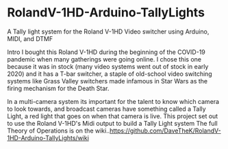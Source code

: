 # RolandV-1HD-Arduino-TallyLights
A Tally light system for the Roland V-1HD Video switcher using Arduino, MIDI, and DTMF

Intro
I bought this Roland V-1HD during the beginning of the COVID-19 pandemic when many gatherings were going online. I chose this one because it was in stock (many video systems went out of stock in early 2020) and it has a T-bar switcher, a staple of old-school video switching systems like Grass Valley switchers made infamous in Star Wars as the firing mechanism for the Death Star. 

In a multi-camera system its important for the talent to know which camera to look towards, and broadcast cameras have something called a Tally Light, a red light that goes on when that camera is live.  This project set out to use the Roland V-1HD's Midi output to build a Tally Light system
The full Theory of Operations is on the wiki..https://github.com/DaveTheK/RolandV-1HD-Arduino-TallyLights/wiki
